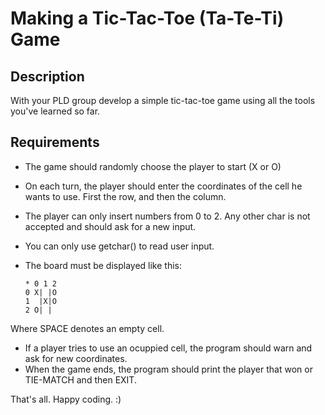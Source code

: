 # Making a Tic-Tac-Toe (Ta-Te-Ti) Game
## Description
With your PLD group develop a simple tic-tac-toe game using all the tools you've learned so far.

## Requirements
- The game should randomly choose the player to start (X or O)
- On each turn, the player should enter the coordinates of the cell he wants to use. First the row, and then the column.
- The player can only insert numbers from 0 to 2. Any other char is not accepted and should ask for a new input.
- You can only use getchar() to read user input.
- The board must be displayed like this:

      * 0 1 2
      0 X| |O
      1  |X|O
      2 O| |

Where SPACE denotes an empty cell.

- If a player tries to use an ocuppied cell, the program should warn and ask for new coordinates.
- When the game ends, the program should print the player that won or TIE-MATCH and then EXIT.

That's all. Happy coding. :)

